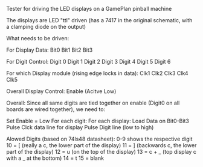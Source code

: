 Tester for driving the LED displays on a GamePlan pinball machine

The displays are LED "ttl" driven (has a 7417 in the original schematic, with a clamping diode on the output)

What needs to be driven:

For Display Data:
Bit0
Bit1
Bit2
Bit3

For Digit Control:
Digit 0
Digit 1
Digit 2
Digit 3
Digit 4
Digit 5
Digit 6

For which Display module (rising edge locks in data):
Clk1
Clk2
Clk3
Clk4
Clk5

Overall Display Control:
Enable (Acitve Low)


Overall:
Since all same digits are tied together on enable (Digit0 on all boards are wired together), we need to:

Set Enable = Low
For each digit:
	For each display:
		Load Data on Bit0-Bit3
		Pulse Clck data line for display
	Pulse Digit line (low to high)



Alowed Digits (based on 74ls48 datasheet):
0-9 shows the respective digit
10 = [ (really a c, the lower part of the display)
11 = ] (backwards c, the lower part of the display)
12 = u (on the top of the display)
13 = c +  _ (top display c with a _ at the bottom)
14 = t
15 = blank
